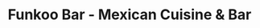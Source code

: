 ---
title: "Funkoo Bar - Mexican Cuisine & Bar"
description: "Funkoo Bar - Mexican Cuisine & Bar"
layout: shop
keywords:
  - 美食競賽
  - 台灣美食
  - 美食精選
datePublished: "2025-06-30"
dateModified: "2025-07-04"
city: "台南市"
district: "中西區"
address: "台南市中西區海安路二段268號"
phone: "0984067044"
geo: "22.997995291575908, 120.19777589969037"
google_map: "https://maps.app.goo.gl/zt1s9srVuV4sCLJr9"
footinder: "https://footinder.com.tw/%e5%8f%b0%e5%8d%97%e5%b8%82%e4%b8%ad%e8%a5%bf%e5%8d%80/15153/"
official: "https://www.facebook.com/mexcafe.tainan"
award:
  - name: "500盤"
    year: "2024"
    entries:
      - dishes:
          - "安琪拉達捲"

---